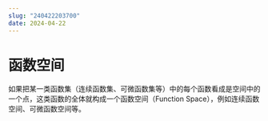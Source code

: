```yaml
---
slug: "240422203700"
date: 2024-04-22
---
```


# 函数空间

如果把某一类函数集（连续函数集、可微函数集等）中的每个函数看成是空间中的一个点，这类函数的全体就构成一个函数空间（Function Space），例如连续函数空间、可微函数空间等。
